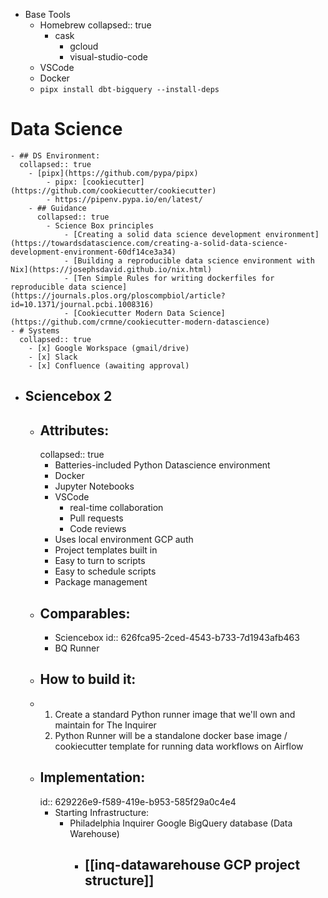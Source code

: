 - Base Tools
	- Homebrew
	  collapsed:: true
		- cask
			- gcloud
			- visual-studio-code
	- VSCode
	- Docker
	- `pipx install dbt-bigquery --install-deps`
# Data Science
	- ## DS Environment:
	  collapsed:: true
		- [pipx](https://github.com/pypa/pipx)
			- pipx: [cookiecutter](https://github.com/cookiecutter/cookiecutter)
			- https://pipenv.pypa.io/en/latest/
		- ## Guidance
		  collapsed:: true
			- Science Box principles
				- [Creating a solid data science development environment](https://towardsdatascience.com/creating-a-solid-data-science-development-environment-60df14ce3a34)
				- [Building a reproducible data science environment with Nix](https://josephsdavid.github.io/nix.html)
				- [Ten Simple Rules for writing dockerfiles for reproducible data science](https://journals.plos.org/ploscompbiol/article?id=10.1371/journal.pcbi.1008316)
				- [Cookiecutter Modern Data Science](https://github.com/crmne/cookiecutter-modern-datascience)
	- # Systems
	  collapsed:: true
		- [x] Google Workspace (gmail/drive)
		- [x] Slack
		- [x] Confluence (awaiting approval)
- ## Sciencebox 2
	- ## Attributes:
	  collapsed:: true
		- Batteries-included Python Datascience environment
		- Docker
		- Jupyter Notebooks
		- VSCode
			- real-time collaboration
			- Pull requests
			- Code reviews
		- Uses local environment GCP auth
		- Project templates built in
		- Easy to turn to scripts
		- Easy to schedule scripts
		- Package management
	- ## Comparables:
		- Sciencebox
		  id:: 626fca95-2ced-4543-b733-7d1943afb463
		- BQ Runner
	- ## How to build it:
	- 1. Create a standard Python runner image that we'll own and maintain for The Inquirer
	  	1. Python Runner will be a standalone docker base image / cookiecutter template for running data workflows on Airflow
	- ## Implementation:
	  id:: 629226e9-f589-419e-b953-585f29a0c4e4
		- Starting Infrastructure:
			- Philadelphia Inquirer Google BigQuery database (Data Warehouse)
				- [[inq-datawarehouse GCP project structure]]
					-